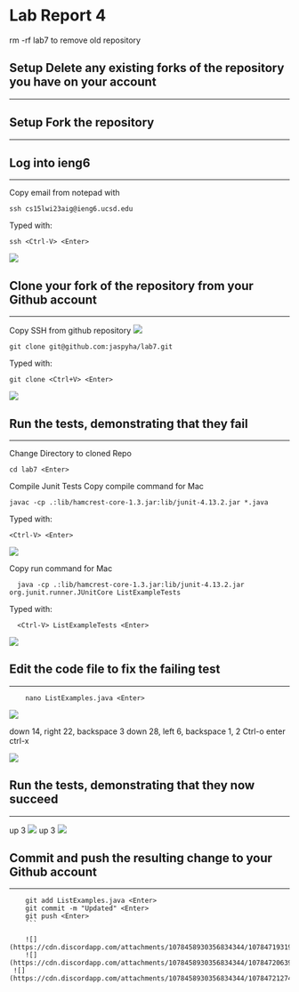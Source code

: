 # Lab Report 4
rm -rf lab7 to remove old repository

## Setup Delete any existing forks of the repository you have on your account
---

## Setup Fork the repository
---

## Log into ieng6
---
Copy email from notepad with <Ctrl-C>

```
ssh cs15lwi23aig@ieng6.ucsd.edu
```
Typed with:
```
ssh <Ctrl-V> <Enter>
```

![](https://cdn.discordapp.com/attachments/1078458930356834344/1078458946681045085/image.png)
## Clone your fork of the repository from your Github account
---
Copy SSH from github repository
![](https://cdn.discordapp.com/attachments/1078458930356834344/1078460078555938927/image.png)

```
git clone git@github.com:jaspyha/lab7.git
```
Typed with:
```
git clone <Ctrl+V> <Enter>
```
![](https://cdn.discordapp.com/attachments/1078458930356834344/1078460295430799390/image.png)

## Run the tests, demonstrating that they fail
---
Change Directory to cloned Repo
```
cd lab7 <Enter>
```

Compile Junit Tests
Copy compile command for Mac
```
javac -cp .:lib/hamcrest-core-1.3.jar:lib/junit-4.13.2.jar *.java
```
Typed with:
```
<Ctrl-V> <Enter>
```
![](https://cdn.discordapp.com/attachments/1078458930356834344/1078461919108804669/image.png)

Copy run command for Mac
```
  java -cp .:lib/hamcrest-core-1.3.jar:lib/junit-4.13.2.jar org.junit.runner.JUnitCore ListExampleTests
```
Typed with:
```
  <Ctrl-V> ListExampleTests <Enter>
```
    
![](https://cdn.discordapp.com/attachments/1078458930356834344/1078461851928645743/image.png)

## Edit the code file to fix the failing test
---
```
    nano ListExamples.java <Enter>
```
![](https://cdn.discordapp.com/attachments/1078458930356834344/1078462458466926723/image.png)
    
down 14, right 22, backspace 3
down 28, left 6, backspace 1, 2
    Ctrl-o enter
    ctrl-x
    
![](https://cdn.discordapp.com/attachments/1078458930356834344/1078463109334827039/image.png)
## Run the tests, demonstrating that they now succeed
---
up 3 <Enter>
![](https://cdn.discordapp.com/attachments/1078458930356834344/1078463576223776840/image.png)
up 3 <enter>
![](https://cdn.discordapp.com/attachments/1078458930356834344/1078463458766503976/image.png)
## Commit and push the resulting change to your Github account
---
```
    git add ListExamples.java <Enter>
    git commit -m "Updated" <Enter>
    git push <Enter>
    ```
    
    ![](https://cdn.discordapp.com/attachments/1078458930356834344/1078471931994570873/image.png)
    ![](https://cdn.discordapp.com/attachments/1078458930356834344/1078472063951589386/image.png)
 ![](https://cdn.discordapp.com/attachments/1078458930356834344/1078472127465918504/image.png)
    
